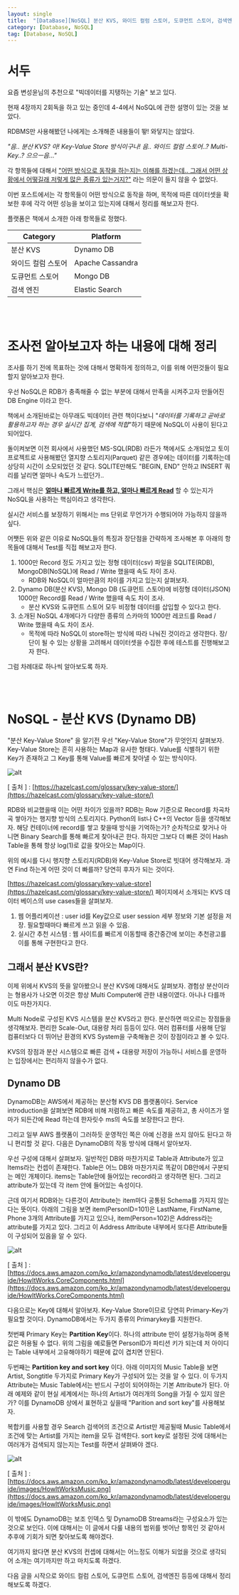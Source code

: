 ```yaml
---
layout: single
title:  "[DataBase][NoSQL] 분산 KVS, 와이드 컬럼 스토어, 도큐먼트 스토어, 검색엔진에 대해서 알아보자 - 01. 서론 및 분산 KVS"
category: [Database, NoSQL]
tag: [Database, NoSQL]
---
```


# 서두

요즘 변성윤님의 추천으로 "빅데이터를 지탱하는 기술" 보고 있다.

현재 4장까지 2회독을 하고 있는 중인데 4-4에서 NoSQL에 관한 설명이 있는 것을 보았다. 

RDBMS만 사용해봤던 나에게는 소개해준 내용들이 뙇! 와닿지는 않았다. 

*"음.. 분산 KVS? 아! Key-Value Store 방식이구나! 음.. 와이드 컬럼 스토어..? Multi-Key..? 으으ㅡ음..."*

각 항목들에 대해서 <u>"어떤 방식으로 동작을 하는지는 이해를 하겠는데.. 그래서 어떤 상황에서 어떻길래 저렇게 많은 종류가 있는거지?"</u> 라는 의문이 들지 않을 수 없었다.

이번 포스트에서는 각 항목들이 어떤 방식으로 동작을 하며, 목적에 따른 데이터셋을 확보한 후에 각각 어떤 성능을 보이고 있는지에 대해서 정리를 해보고자 한다. 

플랫폼은 책에서 소개한 아래 항목들로 정했다. 

| Category | Platform |
|----|----|
| 분산 KVS | Dynamo DB |
| 와이드 컬럼 스토어 | Apache Cassandra |
| 도큐먼트 스토어 | Mongo DB |
| 검색 엔진 | Elastic Search |

<br><br>

# 조사전 알아보고자 하는 내용에 대해 정리

조사를 하기 전에 목표하는 것에 대해서 명확하게 정의하고, 이를 위해 어떤것들이 필요할지 알아보고자 한다.

우선 NoSQL은 RDB가 충족해줄 수 없는 부분에 대해서 만족을 시켜주고자 만들어진 DB Engine 이라고 한다.

책에서 소개된바로는 아무래도 빅데이터 관련 책이다보니 "*데이터를 기록하고 곧바로 활용하고자 하는 경우 실시간 집계, 검색에 적합*"하기 때문에 NoSQL이 사용이 된다고 되어있다.

돌이켜보면 이전 회사에서 사용했던 MS-SQL(RDB) 라든가 책에서도 소개되었고 토이 프로젝트로 사용해봤던 열지향 스토리지(Parquet) 같은 경우에는 데이터를 기록하는데 상당히 시간이 소모되었던 것 같다. SQLITE만해도 "BEGIN, END" 안하고 INSERT 쿼리를 날리면 얼마나 속도가 느렸던가..

그래서 핵심은 <u>**얼마나 빠르게 Write를 하고, 얼마나 빠르게 Read**</u> 할 수 있는지가 NoSQL을 사용하는 핵심이라고 생각한다. 

실시간 서비스를 보장하기 위해서는 ms 단위로 무언가가 수행되어야 가능하지 않을까 싶다.

어쨋든 위와 같은 이유로 NoSQL들의 특징과 장단점을 간략하게 조사해본 후 아래의 항목들에 대해서 Test를 직접 해보고자 한다.

1. 1000만 Record 정도 가지고 있는 정형 데이터(csv) 파일을 SQLITE(RDB), MongoDB(NoSQL)에 Read / Write 했을때 속도 차이 조사.
   - RDB와 NoSQL이 얼마만큼의 차이를 가지고 있는지 살펴보자.
2. Dynamo DB(분산 KVS), Mongo DB (도큐먼트 스토어)에 비정형 데이터(JSON) 1000만 Record를 Read / Write 했을때 속도 차이 조사.
   - 분산 KVS와 도큐먼트 스토어 모두 비정형 데이터를 삽입할 수 있다고 한다.
3. 소개된 NoSQL 4개에다가 다양한 종류의 스카마의 1000만 레코드를 Read / Write 했을때 속도 차이 조사.
   - 목적에 따라 NoSQL이 store하는 방식에 따라 나눠진 것이라고 생각한다. 장/단이 될 수 있는 상황을 고려해서 데이터셋을 수집한 후에 테스트를 진행해보고자 한다.

그럼 차례대로 하나씩 알아보도록 하자.

<br><br>

# NoSQL - 분산 KVS (Dynamo DB)
"분산 Key-Value Store" 을 알기전 우선 "Key-Value Store"가 무엇인지 살펴보자.
Key-Value Store는 흔히 사용하는 Map과 유사한 형태다. Value를 식별하기 위한 Key가 존재하고 그 Key를 통해 Value를 빠르게 찾아낼 수 있는 방식이다. 

![alt](https://hazelcast.com/wp-content/uploads/2021/12/diagram-KeyValueStore-500x800-1.png)

[ 출처 ] : [https://hazelcast.com/glossary/key-value-store/](https://hazelcast.com/glossary/key-value-store/)

RDB와 비교했을때 이는 어떤 차이가 있을까? RDB는 Row 기준으로 Record를 차곡차곡 쌓아가는 행지향 방식의 스토리지다. Python의 list나 C++의 Vector 등을 생각해보자. 해당 컨테이너에 record를 쌓고 찾을때 방식을 기억하는가? 순차적으로 찾거나 아니면 Binary Search를 통해 빠르게 찾아내곤 한다. 하지만 그보다 더 빠른 것이 Hash Table을 통해 항상 log(1)로 값을 찾아오는 Map이다. 

위의 예시를 다시 행지향 스토리지(RDB)와 Key-Value Store로 빗대어 생각해보자. 
과연 Find 하는게 어떤 것이 더 빠를까? 당연히 후자가 되는 것이다.

[https://hazelcast.com/glossary/key-value-store](https://hazelcast.com/glossary/key-value-store/) 페이지에서 소개되는 KVS 데이터 베이스의 use cases들을 살펴보자.

1. 웹 어플리케이션 : user id를 Key값으로 user session 세부 정보와 기본 설정을 저장. 필요할때마다 빠르게 쓰고 읽을 수 있음.
2. 실시간 추천 시스템 : 웹 사이트를 빠르게 이동할때 중간중간에 보이는 추천광고를 이를 통해 구현한다고 한다.

## 그래서 분산 KVS란?
이제 위에서 KVS의 뜻을 알아봤으니 분산 KVS에 대해서도 살펴보자. 경험상 분산이라는 형용사가 나오면 이것은 항상 Multi Computer에 관한 내용이였다. 아니나 다를까 이도 마찬가지다. 

Multi Node로 구성된 KVS 시스템을 분산 KVS라고 한다. 분산하면 떠오르는 장점들을 생각해보자.
편리한 Scale-Out, 대용량 처리 등등이 있다. 여러 컴퓨터를 사용해 단일 컴퓨터보다 더 뛰어난 환경의 KVS System을 구축해놓은 것이 장점이라고 볼 수 있다. 

KVS의 장점과 분산 시스템으로 빠른 검색 + 대용량 저장이 가능하니 서비스를 운영하는 입장에서는 편리하지 않을수가 없다.

## Dynamo DB
DynamoDB는 AWS에서 제공하는 분산형 KVS DB 플랫폼이다.
Service introduction을 살펴보면 RDB에 비해 저렴하고 빠른 속도를 제공하고, 총 사이즈가 얼마가 되든간에 Read 하는데 한자릿수 ms의 속도를 보장한다고 한다.

그리고 일부 AWS 플랫폼이 그러하듯 운영적인 쪽은 아예 신경을 쓰지 않아도 된다고 하니 편리할 것 같다.
다음은 DynamoDB의 작동 방식에 대해서 알아보자.

우선 구성에 대해서 살펴보자. 일반적인 DB와 마찬가지로 Table과 Attribute가 있고 Items라는 컨셉이 존재한다.
Table은 어느 DB와 마찬가지로 똑같이 DB안에서 구분되는 메인 개체이다. items는 Table안에 들어있는 record라고 생각하면 된다. 그리고 attribute가 있는데 각 item 안에 들어있는 속성이다. 

근데 여기서 RDB와는 다른것이 Attribute는 item마다 공통된 Schema를 가지지 않는다는 뜻이다.
아래의 그림을 보면 item(PersonID=101)은 LastName, FirstName, Phone 3개의 Attribute를 가지고 있으나, item(Person=102)은 Address라는 attribute를 가지고 있다. 그리고 이 Address Attribute 내부에서 또다른 Attribute들이 구성되어 있음을 알 수 있다.

![alt](https://docs.aws.amazon.com/ko_kr/amazondynamodb/latest/developerguide/images/HowItWorksPeople.png)

[ 출처 ] : [https://docs.aws.amazon.com/ko_kr/amazondynamodb/latest/developerguide/HowItWorks.CoreComponents.html](https://docs.aws.amazon.com/ko_kr/amazondynamodb/latest/developerguide/HowItWorks.CoreComponents.html)

다음으로는 Key에 대해서 알아보자. Key-Value Store이므로 당연히 Primary-Key가 필요할 것이다.
DynamoDB에서는 두가지 종류의 Primarykey를 지원한다.

첫번째 Primary Key는 **Partition Key**이다. 하나의 attribute 만이 설정가능하며 중복값은 허용될 수 없다. 위의 그림을 예로들면 PersonID가 파티션 키가 되는데 저 아이디는 Table 내부에서 고유해야하기 때문에 값이 겹치면 안된다.

두번째는 **Partition key and sort key** 이다. 
아래 이미지의 Music Table을 보면 Artist, Songtitle 두가지로 Primary Key가 구성되어 있는 것을 알 수 있다. 이 두가지 Attribute는 Music Table에서는 반드시 구성이 되어야하는 기본 Attribute가 된다. 아래 예제와 같이 현실 세계에서는 하나의 Artist가 여러개의 Song을 가질 수 있지 않은가? 이를 DynamoDB 상에서 표현하고 싶을때 "Parition and sort key"를 사용해보자. 

복합키를 사용할 경우 Search 검색어의 조건으로 Artist만 제공될때 Music Table에서 조건에 맞는 Artist를 가지는 item을 모두 검색한다. sort key로 설정된 것에 대해서는 여러개가 검색되지 않는지는  Test를 하면서 살펴봐야 겠다.

![alt](https://docs.aws.amazon.com/ko_kr/amazondynamodb/latest/developerguide/images/HowItWorksMusic.png)

[ 출처 ] : [https://docs.aws.amazon.com/ko_kr/amazondynamodb/latest/developerguide/images/HowItWorksMusic.png](https://docs.aws.amazon.com/ko_kr/amazondynamodb/latest/developerguide/images/HowItWorksMusic.png)

이 밖에도 DynamoDB는 보조 인덱스 및 DynamoDB Streams라는 구성요소가 있는 것으로 보인다. 이에 대해서는 이 글에서 다룰 내용의 범위를 벗어난 항목인 것 같아서 추후에 기회가 되면 찾아보도록 해야겠다. 

여기까지 왔다면 분산 KVS의 컨셉에 대해서는 어느정도 이해가 되었을 것으로 생각되어 소개는 여기까지만 하고 마치도록 하겠다.

다음 글을 시작으로 와이드 컬럼 스토어, 도큐먼트 스토어, 검색엔진 등등에 대해서 정리해보도록 하겠다.
